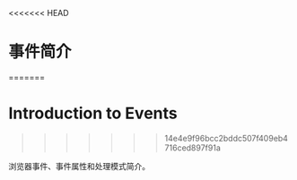 <<<<<<< HEAD
# 事件简介
=======
# Introduction to Events
>>>>>>> 14e4e9f96bcc2bddc507f409eb4716ced897f91a

浏览器事件、事件属性和处理模式简介。
